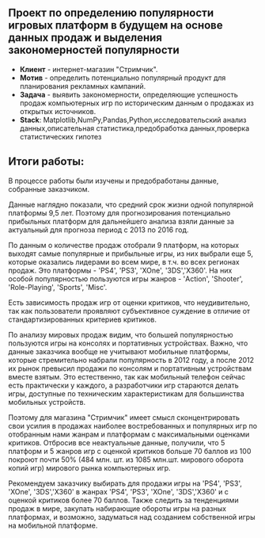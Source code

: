 ## Проект по определению популярности игровых платформ в будущем на основе данных продаж и выделения закономерностей популярности
* **Клиент** - интернет-магазин "Стримчик".
* **Мотив** - определить потенциально популярный продукт для планирования рекламных кампаний.
* **Задача** - выявить закономерности, определяющие успешность продаж компьютерных игр по историческим данным о продажах из открытых источников.
* **Stack**: Matplotlib,NumPy,Pandas,Python,исследовательский анализ данных,описательная статистика,предобработка данных,проверка статистических гипотез
## Итоги работы:

В процессе работы были изучены и предобработаны данные, собранные заказчиком. 

Данные наглядно показали, что средний срок жизни одной популярной платформы 9,5 лет. Поэтому для прогнозирования потенциально прибыльных платформ для дальнейшего анализа взяли данные за актуальный для прогноза период с 2013 по 2016 год.

По данным о количестве продаж отобрали 9 платформ, на которых выходят самые популярные и прибыльные игры, из них выбрали еще 5, которые оказались лидерами во всем мире, в т.ч. во всех регионах продаж. Это платформы  - 'PS4', 'PS3', 'XOne', '3DS','X360'. На них особой популярностью пользуются игры жанров - 'Action', 'Shooter', 'Role-Playing', 'Sports', 'Misc'. 

Есть зависимость продаж игр от оценки критиков, что неудивительно, так как пользователи проявляют субъективное суждение в отличие от стандартизированных критериев критиков. 

По анализу мировых продаж видим, что большей популярностью пользуются игры на консолях и портативных устройствах. 
Важно, что данные заказчика вообще не учитывают мобильные платформы, которые стремительно набрали популярность в 2012 году, а после 2012 их рынок превысил продажи по консолям и портативным устройствам вместе взятым. Это естественно, так как мобильный телефон сейчас есть практически у каждого, а разработчики игр стараются делать игры, доступные по техническим характеристикам для большинства мобильных устройств. 

Поэтому для магазина "Стримчик" имеет смысл сконцентрировать свои усилия в продажах наиболее востребованных и популярных игр по отобранным нами жанрам и платформам с максимальными оценками критиков. Отбросив все неактуальные данные, получили, что 5 платформ и 5 жанров игр с оценкой критиков больше 70 баллов из 100 покроют почти 50% (484 млн. шт. из 1085 млн.шт. мирового оборота копий игр) мирового рынка компьютерных игр.


Рекомендуем заказчику выбирать для продажи игры на 'PS4', 'PS3', 'XOne', '3DS','X360' в жанрах 'PS4', 'PS3', 'XOne', '3DS','X360' и с оценкой критиков более 70 баллов. Также следить за тенденциями продаж в мире, закупать набирающие обороты игры на разных платформах, и возможно, задуматься над созданием собственной игры на мобильной платформе.

